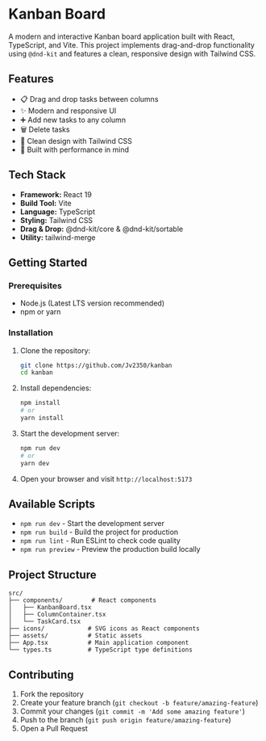 # Kanban Board

A modern and interactive Kanban board application built with React, TypeScript, and Vite. This project implements drag-and-drop functionality using `@dnd-kit` and features a clean, responsive design with Tailwind CSS.

## Features

- 📋 Drag and drop tasks between columns
- ✨ Modern and responsive UI
- ➕ Add new tasks to any column
- 🗑️ Delete tasks
- 🎨 Clean design with Tailwind CSS
- 🚀 Built with performance in mind

## Tech Stack

- **Framework:** React 19
- **Build Tool:** Vite
- **Language:** TypeScript
- **Styling:** Tailwind CSS
- **Drag & Drop:** @dnd-kit/core & @dnd-kit/sortable
- **Utility:** tailwind-merge

## Getting Started

### Prerequisites

- Node.js (Latest LTS version recommended)
- npm or yarn

### Installation

1. Clone the repository:

   ```bash
   git clone https://github.com/Jv2350/kanban
   cd kanban
   ```

2. Install dependencies:

   ```bash
   npm install
   # or
   yarn install
   ```

3. Start the development server:

   ```bash
   npm run dev
   # or
   yarn dev
   ```

4. Open your browser and visit `http://localhost:5173`

## Available Scripts

- `npm run dev` - Start the development server
- `npm run build` - Build the project for production
- `npm run lint` - Run ESLint to check code quality
- `npm run preview` - Preview the production build locally

## Project Structure

```
src/
├── components/        # React components
│   ├── KanbanBoard.tsx
│   ├── ColumnContainer.tsx
│   └── TaskCard.tsx
├── icons/            # SVG icons as React components
├── assets/           # Static assets
├── App.tsx           # Main application component
└── types.ts          # TypeScript type definitions
```

## Contributing

1. Fork the repository
2. Create your feature branch (`git checkout -b feature/amazing-feature`)
3. Commit your changes (`git commit -m 'Add some amazing feature'`)
4. Push to the branch (`git push origin feature/amazing-feature`)
5. Open a Pull Request
